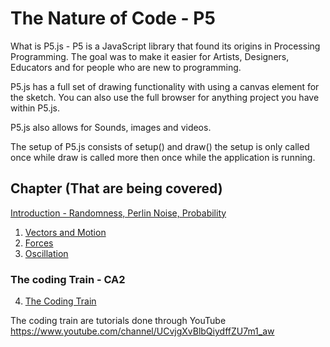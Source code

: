 # The Nature of Code - P5
What is P5.js - P5 is a JavaScript library that found its origins in Processing Programming. The goal was to make it easier for Artists, Designers, Educators and for people who are new to programming.

P5.js has a full set of drawing functionality with using a canvas element for the sketch. You can also use the full browser for anything project you have within P5.js.

P5.js also allows for Sounds, images and videos.

The setup of P5.js consists of setup() and draw() the setup is only called once while draw is called more then once while the application is running.

## Chapter (That are being covered)
[Introduction - Randomness, Perlin Noise, Probability](introduction/)
1. [Vectors and Motion](01_Vectors/)
2. [Forces](02_Forces/)
3. [Oscillation](03_Oscillation/)

### The  coding Train - CA2

4. [The Coding Train](04_the_coding_train/)

The coding train are tutorials done through YouTube
https://www.youtube.com/channel/UCvjgXvBlbQiydffZU7m1_aw
